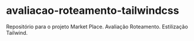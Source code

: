 # avaliacao-roteamento-tailwindcss
Repositório para o projeto Market Place. Avaliação Roteamento. Estilização Tailwind.
